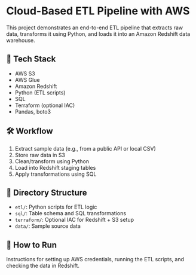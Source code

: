 # Cloud-Based ETL Pipeline with AWS

This project demonstrates an end-to-end ETL pipeline that extracts raw data, transforms it using Python, and loads it into an Amazon Redshift data warehouse.

## 🔧 Tech Stack
- AWS S3
- AWS Glue
- Amazon Redshift
- Python (ETL scripts)
- SQL
- Terraform (optional IAC)
- Pandas, boto3

## 🛠 Workflow
1. Extract sample data (e.g., from a public API or local CSV)
2. Store raw data in S3
3. Clean/transform using Python
4. Load into Redshift staging tables
5. Apply transformations using SQL

## 📁 Directory Structure
- `etl/`: Python scripts for ETL logic
- `sql/`: Table schema and SQL transformations
- `terraform/`: Optional IAC for Redshift + S3 setup
- `data/`: Sample source data

## 🚀 How to Run
Instructions for setting up AWS credentials, running the ETL scripts, and checking the data in Redshift.
